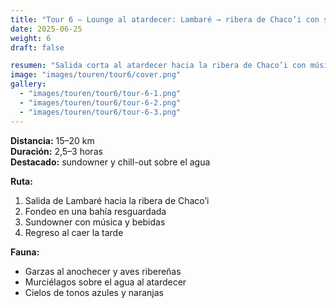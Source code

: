 ```yaml
---
title: "Tour 6 – Lounge al atardecer: Lambaré → ribera de Chaco’i con sundowner"
date: 2025-06-25
weight: 6
draft: false

resumen: "Salida corta al atardecer hacia la ribera de Chaco’i con música y tragos."
image: "images/touren/tour6/cover.png"
gallery:
  - "images/touren/tour6/tour-6-1.png"
  - "images/touren/tour6/tour-6-2.png"
  - "images/touren/tour6/tour-6-3.png"
---
```


**Distancia:** 15–20 km  
**Duración:** 2,5–3 horas  
**Destacado:** sundowner y chill-out sobre el agua  

**Ruta:**  
1. Salida de Lambaré hacia la ribera de Chaco’i  
2. Fondeo en una bahía resguardada  
3. Sundowner con música y bebidas  
4. Regreso al caer la tarde  

**Fauna:**  
- Garzas al anochecer y aves ribereñas  
- Murciélagos sobre el agua al atardecer  
- Cielos de tonos azules y naranjas
